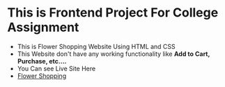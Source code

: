 # This is Frontend Project For College Assignment

- This is Flower Shopping Website Using HTML and CSS
- This Website don't have any working functionality like <b> Add to Cart, Purchase, etc....</b>
- You Can see Live Site Here
- [Flower Shopping](https://desiphools.netlify.app/)
